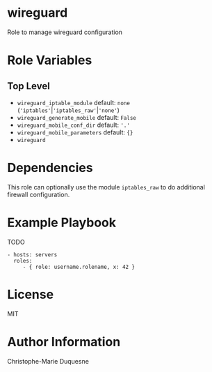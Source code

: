 wireguard
=========

Role to manage wireguard configuration

# Role Variables

## Top Level

* `wireguard_iptable_module` default: ``none`` (`'iptables'`|`'iptables_raw'`|`'none'`)
* `wireguard_generate_mobile` default: `False`
* `wireguard_mobile_conf_dir` default: `'.'`
* `wireguard_mobile_parameters` default: `{}`
* `wireguard`

# Dependencies

This role can optionally use the module `iptables_raw` to do additional
firewall configuration.

# Example Playbook

TODO

    - hosts: servers
      roles:
         - { role: username.rolename, x: 42 }

# License

MIT

# Author Information

Christophe-Marie Duquesne
